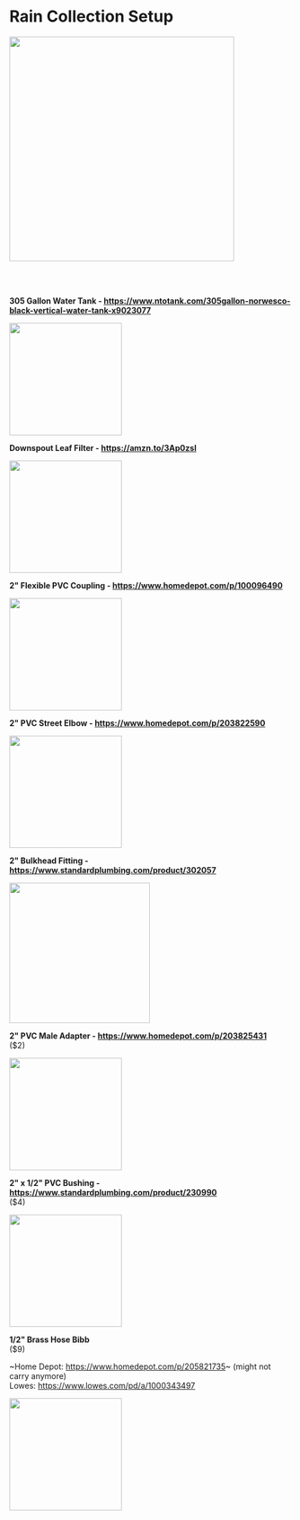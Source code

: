 # Rain Collection Setup

<img src="https://i.stack.imgur.com/arHR2.jpg" height="400">

<br><br>


**305 Gallon Water Tank - https://www.ntotank.com/305gallon-norwesco-black-vertical-water-tank-x9023077**

[<img src="https://www.ntotank.com/media/catalog/product/cache/1/image/265x265/9df78eab33525d08d6e5fb8d27136e95/n/o/norwesco-tank_40702.jpg" height="200">](https://www.ntotank.com/305gallon-norwesco-black-vertical-water-tank-x9023077)

**Downspout Leaf Filter - https://amzn.to/3Ap0zsl**

[<img src="https://images-na.ssl-images-amazon.com/images/I/71CT6psGhNL._AC_SX679_.jpg" height="200">](https://amzn.to/3Ap0zsl)

**2" Flexible PVC Coupling - https://www.homedepot.com/p/100096490**

[<img src="https://images.homedepot-static.com/productImages/78f2f92d-39b8-459e-aeb2-28d4329fb46f/svn/black-fernco-pvc-fittings-p1056-22-64_600.jpg" height="200">](https://www.homedepot.com/p/100096490)


**2" PVC Street Elbow - https://www.homedepot.com/p/203822590**

[<img src="https://images.thdstatic.com/productImages/c301554a-8897-4ecf-9cfc-12511cb2bae0/svn/white-charlotte-pipe-pvc-fittings-pvc-02306-1600hd-64_600.jpg" height="200">](https://www.homedepot.com/p/203822590)

**2" Bulkhead Fitting - https://www.standardplumbing.com/product/302057**

[<img src="https://cdn.spsmsys.com/shared/dbi/product/image/TF_200_P_E.PART1.JPG" height="250">](https://www.standardplumbing.com/product/302057)


**2" PVC Male Adapter - https://www.homedepot.com/p/203825431**
<br>($2)

[<img src="https://images.thdstatic.com/productImages/77e0cdaf-18d1-43bf-a7a2-699cd195bb9f/svn/white-charlotte-pipe-pvc-fittings-pvc-02109-1600hd-64_1000.jpg" height="200">](https://www.homedepot.com/p/203825431)


**2" x 1/2" PVC Bushing - https://www.standardplumbing.com/product/230990**
<br>($4)

[<img src="https://cdn.spsmsys.com/shared/dbi/product/image/438_422.PART2.JPG" height="200">](https://www.standardplumbing.com/product/230990)


**1/2" Brass Hose Bibb**
<br>($9)

~Home Depot: https://www.homedepot.com/p/205821735~ (might not carry anymore)
<br>Lowes: https://www.lowes.com/pd/a/1000343497

[<img src="https://images.thdstatic.com/productImages/9cb46641-4fb1-405e-ad79-5917e258e19b/svn/everbilt-hose-bibbs-103-053eb-64_600.jpg" height="200">](https://www.homedepot.com/p/205821735)
